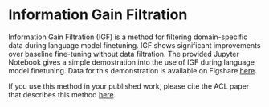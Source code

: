 # Information Gain Filtration
Information Gain Filtration (IGF) is a method for filtering domain-specific data during language model finetuning. IGF shows significant improvements over baseline fine-tuning without data filtration. The provided Jupyter Notebook gives a simple demostration into the use of IGF during language model finetuning. Data for this demonstration is available on Figshare [here](https://figshare.com/articles/dataset/Information_Gain_Filtration_Demo_Code_Data/14905662).

If you use this method in your published work, please cite the ACL paper that describes this method [here](https://arxiv.org/abs/2005.00175). 
